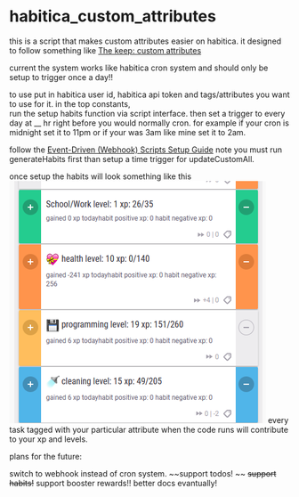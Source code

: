 # habitica_custom_attributes

this is a script that makes custom attributes easier on habitica. it designed to follow something like 
[The keep: custom attributes](https://habitica.fandom.com/wiki/The_Keep:Custom_attributes)

current the system works like habitica cron system and should only be setup to trigger once a day!! 



to use put in habitica user id, habitica api token and tags/attributes you want to use for it. 
in the top constants,  
run the setup habits  function via script interface. 
then set a trigger to every day at __ hr 
right before you would normally cron. 
for example if your cron is midnight set it to 11pm
or if your was 3am like mine set it to 2am. 

follow the [Event-Driven (Webhook) Scripts Setup Guide](https://habitica.fandom.com/wiki/Event-Driven_(Webhook)_Scripts_Setup_Guide)
note you must run generateHabits first than setup a time trigger for updateCustomAll. 

once setup the habits will look something like this
![example habit levels](https://github.com/warlord500/habitica_custom_attributes/blob/main/Capture.PNG)
every task tagged with your particular attribute when the code runs will contribute to your xp and levels. 

plans for the future: 

switch to webhook instead of cron system. 
~~support todos! ~~
~~support habits!~~
support booster rewards!! 
better docs evantually! 

